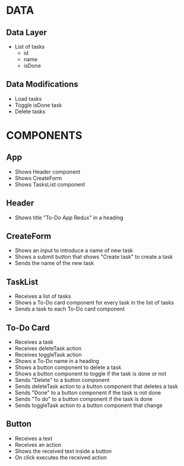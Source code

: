 # DATA

## Data Layer

- List of tasks
  - id
  - name
  - isDone

## Data Modifications

- Load tasks
- Toggle isDone task
- Delete tasks

# COMPONENTS

## App

- Shows Header component
- Shows CreateForm
- Shows TasksList component

## Header

- Shows title "To-Do App Redux" in a heading

## CreateForm

- Shows an input to introduce a name of new task
- Shows a submit button that shows "Create task" to create a task
- Sends the name of the new task

## TaskList

- Receives a list of tasks
- Shows a To-Do card component for every task in the list of tasks
- Sends a task to each To-Do card component

## To-Do Card

- Receives a task
- Receives deleteTask action
- Receives toggleTask action
- Shows a To-Do name in a heading
- Shows a button component to delete a task
- Shows a button component to toggle if the task is done or not
- Sends "Delete" to a button component
- Sends deleteTask action to a button component that deletes a task
- Sends "Done" to a button component if the task is not done
- Sends "To do" to a button component if the task is done
- Sends toggleTask action to a button component that change

## Button

- Receives a text
- Receives an action
- Shows the received text inside a button
- On click executes the received action
